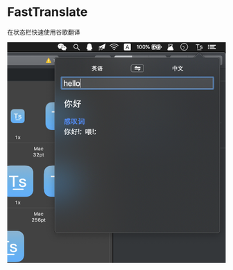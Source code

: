 # FastTranslate

在状态栏快速使用谷歌翻译

![](https://raw.githubusercontent.com/lvsecoto/FastTranslate/master/FastTranslate/document/screenshot.png)